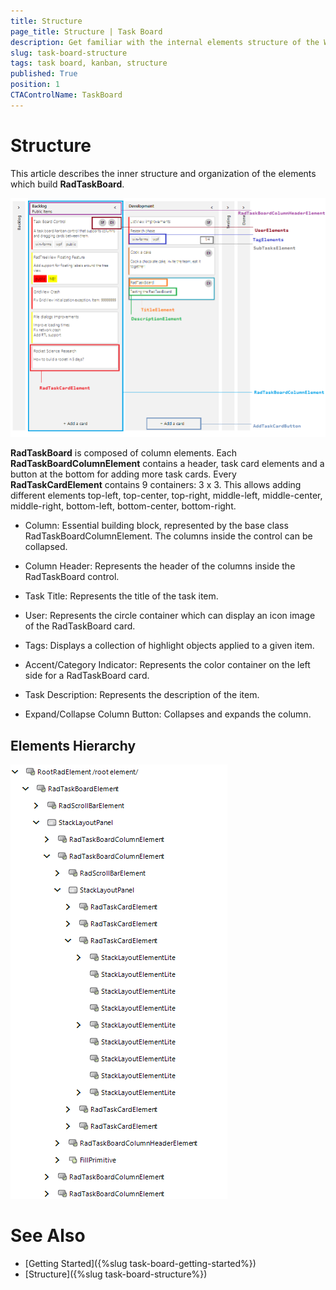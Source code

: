 ```yaml
---
title: Structure
page_title: Structure | Task Board
description: Get familiar with the internal elements structure of the WinForms TaskBoard (Kanban) control.
slug: task-board-structure
tags: task board, kanban, structure
published: True
position: 1 
CTAControlName: TaskBoard
---
```


# Structure

This article describes the inner structure and organization of the elements which build **RadTaskBoard**.

![task-board-structure 001](images/task-board-structure001.png)

**RadTaskBoard** is composed of column elements. Each **RadTaskBoardColumnElement** contains a header, task card elements and a button at the bottom for adding more task cards. Every **RadTaskCardElement** contains 9 containers: 3 x 3. This allows adding different elements top-left, top-center, top-right, middle-left, middle-center, middle-right, bottom-left, bottom-center, bottom-right. 

* Column: Essential building block, represented by the base class RadTaskBoardColumnElement. The columns inside the control can be collapsed.
 
* Column Header: Represents the header of the columns inside the RadTaskBoard control.

* Task Title: Represents the title of the task item.

* User: Represents the circle container which can display an icon image of the RadTaskBoard card.

* Tags: Displays a collection of highlight objects applied to a given item.

* Accent/Category Indicator: Represents the color container on the left side for a RadTaskBoard card.

* Task Description: Represents the description of the item.

* Expand/Collapse Column Button: Collapses and expands the column.

## Elements Hierarchy
 
![task-board-structure 002](images/task-board-structure002.png)
 
# See Also

* [Getting Started]({%slug task-board-getting-started%})
* [Structure]({%slug task-board-structure%})
 
        
